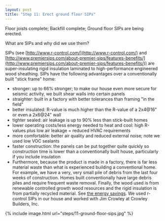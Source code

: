 ```yaml
---
layout: post
title: "Step 11: Erect ground floor SIPs"
---
```


Floor joists complete; Backfill complete; Ground floor SIPs are being erected. 

What are SIPs and why did we use them?  

SIPs (see [http://www.r-control.com/](http://www.r-control.com/) and [http://www.premiersips.com/about-premier-sips/features-benefits/](http://www.premiersips.com/about-premier-sips/features-benefits/)) are super-insulating rigid insulation laminated to high-performance engineered wood sheathing.  SIPs have the following advantages over a conventionally built "stick frame" home:

* stronger: up to 66% stronger; to make our house even more secure for seismic activity, we built shear walls into certain panels 
* straighter: built in a factory with better tolerances than framing "in the field"
* better insulated: R-value is much higher than the R-value of a 2x4@16" or even a 2x6@24" wall
* tighter sealed: air leakage is up to 90% less than stick-built homes
* lower operating costs/less energy needed to heat and cool: high R-values plus low air leakage = reduced HVAC requirements
* more comfortable: better air quality and reduced external noise; note we used low VOC sealants
* faster construction: the panels can be put together quite quickly so construction time is lower than a conventionally built house, particularly if you include insulation
* Furthermore, because the product is made in a factory, there is far less material waste than what is experienced building a conventional home.  For example, we have a very, very small pile of debris from the last four weeks of construction.  Homes built conventionally have large debris piles and require frequent waste removal.  Finally, the wood used is from renewable controlled growth wood resources and the rigid insulation is from partially recycled material.  See [the energy savings](http://www.r-control.com/energy-savings.asp).  We used r-control SIPs in our house and worked with Jim Crowley at Crowley Builders, Inc.

{% include image.html url="steps/11-ground-floor-sips.jpg" %}